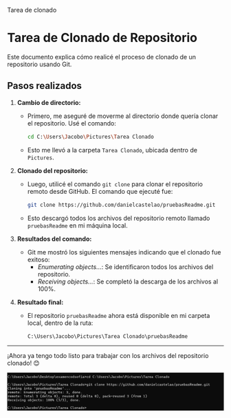 Tarea de clonado 
# Tarea de Clonado de Repositorio

Este documento explica cómo realicé el proceso de clonado de un repositorio usando Git.

## Pasos realizados

1. **Cambio de directorio:**
    - Primero, me aseguré de moverme al directorio donde quería clonar el repositorio. Usé el comando:
      ```bash
      cd C:\Users\Jacobo\Pictures\Tarea Clonado
      ```
    - Esto me llevó a la carpeta `Tarea Clonado`, ubicada dentro de `Pictures`.

2. **Clonado del repositorio:**
    - Luego, utilicé el comando `git clone` para clonar el repositorio remoto desde GitHub. El comando que ejecuté fue:
      ```bash
      git clone https://github.com/danielcastelao/pruebasReadme.git
      ```
    - Esto descargó todos los archivos del repositorio remoto llamado `pruebasReadme` en mi máquina local.

3. **Resultados del comando:**
    - Git me mostró los siguientes mensajes indicando que el clonado fue exitoso:
        - *Enumerating objects...*: Se identificaron todos los archivos del repositorio.
        - *Receiving objects...*: Se completó la descarga de los archivos al 100%.

4. **Resultado final:**
    - El repositorio `pruebasReadme` ahora está disponible en mi carpeta local, dentro de la ruta:
      ```
      C:\Users\Jacobo\Pictures\Tarea Clonado\pruebasReadme
      ```


---

¡Ahora ya tengo todo listo para trabajar con los archivos del repositorio clonado! 😊

![img.png](img.png)